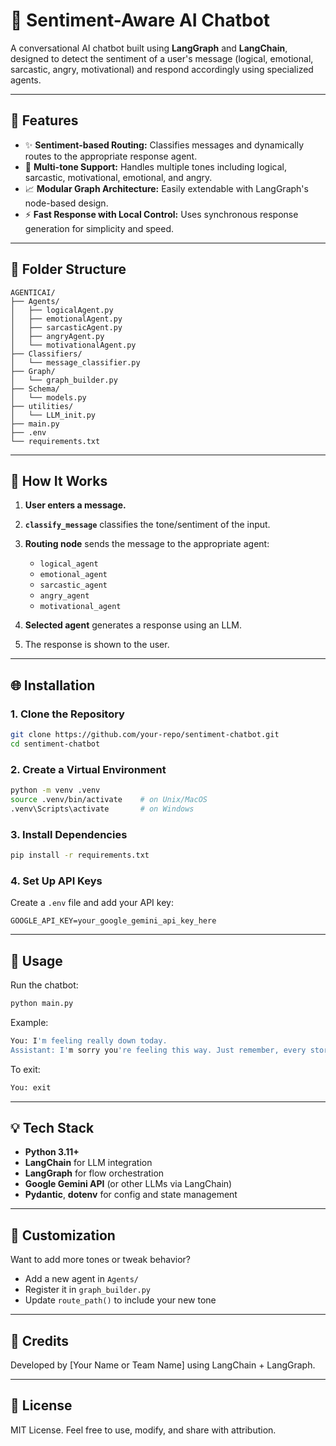 # 🤖 Sentiment-Aware AI Chatbot

A conversational AI chatbot built using **LangGraph** and **LangChain**, designed to detect the sentiment of a user's message (logical, emotional, sarcastic, angry, motivational) and respond accordingly using specialized agents.

---

## 🚀 Features

* ✨ **Sentiment-based Routing:** Classifies messages and dynamically routes to the appropriate response agent.
* 💬 **Multi-tone Support:** Handles multiple tones including logical, sarcastic, motivational, emotional, and angry.
* 📈 **Modular Graph Architecture:** Easily extendable with LangGraph's node-based design.
* ⚡ **Fast Response with Local Control:** Uses synchronous response generation for simplicity and speed.

---

## 📂 Folder Structure

```
AGENTICAI/
├── Agents/
│   ├── logicalAgent.py
│   ├── emotionalAgent.py
│   ├── sarcasticAgent.py
│   ├── angryAgent.py
│   └── motivationalAgent.py
├── Classifiers/
│   └── message_classifier.py
├── Graph/
│   └── graph_builder.py
├── Schema/
│   └── models.py
├── utilities/
│   └── LLM_init.py
├── main.py
├── .env
└── requirements.txt
```

---

## 🚄 How It Works

1. **User enters a message.**
2. **`classify_message`** classifies the tone/sentiment of the input.
3. **Routing node** sends the message to the appropriate agent:

   * `logical_agent`
   * `emotional_agent`
   * `sarcastic_agent`
   * `angry_agent`
   * `motivational_agent`
4. **Selected agent** generates a response using an LLM.
5. The response is shown to the user.

---

## 🌐 Installation

### 1. Clone the Repository

```bash
git clone https://github.com/your-repo/sentiment-chatbot.git
cd sentiment-chatbot
```

### 2. Create a Virtual Environment

```bash
python -m venv .venv
source .venv/bin/activate    # on Unix/MacOS
.venv\Scripts\activate       # on Windows
```

### 3. Install Dependencies

```bash
pip install -r requirements.txt
```

### 4. Set Up API Keys

Create a `.env` file and add your API key:

```env
GOOGLE_API_KEY=your_google_gemini_api_key_here
```

---

## 🔧 Usage

Run the chatbot:

```bash
python main.py
```

Example:

```bash
You: I'm feeling really down today.
Assistant: I'm sorry you're feeling this way. Just remember, every storm eventually runs out of rain. ☀️
```

To exit:

```bash
You: exit
```

---

## 💡 Tech Stack

* **Python 3.11+**
* **LangChain** for LLM integration
* **LangGraph** for flow orchestration
* **Google Gemini API** (or other LLMs via LangChain)
* **Pydantic**, **dotenv** for config and state management

---

## 🌈 Customization

Want to add more tones or tweak behavior?

* Add a new agent in `Agents/`
* Register it in `graph_builder.py`
* Update `route_path()` to include your new tone

---

## 🌟 Credits

Developed by \[Your Name or Team Name] using LangChain + LangGraph.

---

## 🚩 License

MIT License. Feel free to use, modify, and share with attribution.
